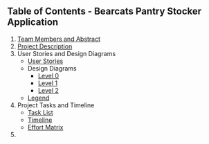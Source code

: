 ## Table of Contents - Bearcats Pantry Stocker Application
1. [Team Members and Abstract](Abstract.md)
2. [Project Description](Project-Description.md)
3. User Stories and Design Diagrams
    - [User Stories](User_Stories.md)
    - Design Diagrams
      - [Level 0](Design_Diagrams/Design_D0.png)
      - [Level 1](Design_Diagrams/Design_D1.png)
      - [Level 2](Design_Diagrams/Design_D2.png)
    - [Legend](Design_Diagrams/Legend.png)
4. Project Tasks and Timeline
    - [Task List](Tasklist.md)
    - [Timeline](Documents/Milestones_Timeline_EffortMatrix.docx)
    - [Effort Matrix](Documents/Milestones_Timeline_EffortMatrix.docx)
5. 
